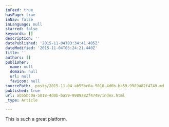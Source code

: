 ```yaml
---
inFeed: true
hasPage: true
inNav: false
inLanguage: null
starred: false
keywords: []
description: ''
datePublished: '2015-11-04T03:34:41.405Z'
dateModified: '2015-11-04T03:24:21.440Z'
title: ''
authors: []
publisher:
  name: null
  domain: null
  url: null
  favicon: null
sourcePath: _posts/2015-11-04-ab55bc0a-5018-4d0b-ba59-9989a82f4749.md
published: true
url: ab55bc0a-5018-4d0b-ba59-9989a82f4749/index.html
_type: Article

---
```

This is such a great platform.